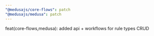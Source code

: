 ```yaml
---
"@medusajs/core-flows": patch
"@medusajs/medusa": patch
---
```


feat(core-flows,medusa): added api + workflows for rule types CRUD
